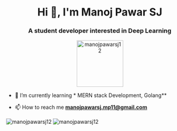 <h1 align="center">Hi 👋, I'm Manoj Pawar SJ</h1>
<h3 align="center">A student developer interested in Deep Learning</h3>
<p align="center"><img width="125" src="https://komarev.com/ghpvc/?username=manojpawarsj12&style=flat-square" alt="manojpawarsj12"></p>

- 🌱 I’m currently learning * MERN stack Development, Golang**

- 📫 How to reach me **manojpawarsj.mp11@gmail.com**



<img align="center" src="https://github-readme-stats.vercel.app/api?username=manojpawarsj12&show_icons=true" alt="manojpawarsj12" />
<img align="center" src="https://github-readme-stats.vercel.app/api/top-langs/?username=manojpawarsj12&layout=compact&count_private=true&hide=jupyter%20notebook" alt="manojpawarsj12">
